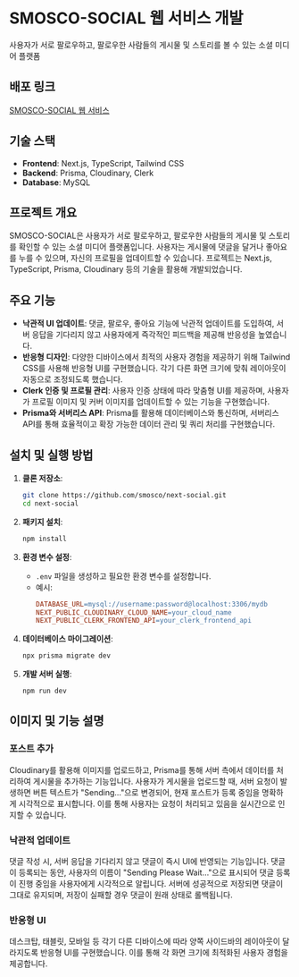 # SMOSCO-SOCIAL 웹 서비스 개발

사용자가 서로 팔로우하고, 팔로우한 사람들의 게시물 및 스토리를 볼 수 있는 소셜 미디어 플랫폼

## 배포 링크
[SMOSCO-SOCIAL 웹 서비스](https://smoscosocial.site/)

## 기술 스택
- **Frontend**: Next.js, TypeScript, Tailwind CSS
- **Backend**: Prisma, Cloudinary, Clerk
- **Database**: MySQL

## 프로젝트 개요
SMOSCO-SOCIAL은 사용자가 서로 팔로우하고, 팔로우한 사람들의 게시물 및 스토리를 확인할 수 있는 소셜 미디어 플랫폼입니다. 사용자는 게시물에 댓글을 달거나 좋아요를 누를 수 있으며, 자신의 프로필을 업데이트할 수 있습니다. 프로젝트는 Next.js, TypeScript, Prisma, Cloudinary 등의 기술을 활용해 개발되었습니다.

## 주요 기능
- **낙관적 UI 업데이트**: 댓글, 팔로우, 좋아요 기능에 낙관적 업데이트를 도입하여, 서버 응답을 기다리지 않고 사용자에게 즉각적인 피드백을 제공해 반응성을 높였습니다.
- **반응형 디자인**: 다양한 디바이스에서 최적의 사용자 경험을 제공하기 위해 Tailwind CSS를 사용해 반응형 UI를 구현했습니다. 각기 다른 화면 크기에 맞춰 레이아웃이 자동으로 조정되도록 했습니다.
- **Clerk 인증 및 프로필 관리**: 사용자 인증 상태에 따라 맞춤형 UI를 제공하며, 사용자가 프로필 이미지 및 커버 이미지를 업데이트할 수 있는 기능을 구현했습니다.
- **Prisma와 서버리스 API**: Prisma를 활용해 데이터베이스와 통신하며, 서버리스 API를 통해 효율적이고 확장 가능한 데이터 관리 및 쿼리 처리를 구현했습니다.

## 설치 및 실행 방법

1. **클론 저장소**:
    ```bash
    git clone https://github.com/smosco/next-social.git
    cd next-social
    ```

2. **패키지 설치**:
    ```bash
    npm install
    ```

3. **환경 변수 설정**:
   - `.env` 파일을 생성하고 필요한 환경 변수를 설정합니다. 
   - 예시:
     ```makefile
     DATABASE_URL=mysql://username:password@localhost:3306/mydb
     NEXT_PUBLIC_CLOUDINARY_CLOUD_NAME=your_cloud_name
     NEXT_PUBLIC_CLERK_FRONTEND_API=your_clerk_frontend_api
     ```

4. **데이터베이스 마이그레이션**:
    ```bash
    npx prisma migrate dev
    ```

5. **개발 서버 실행**:
    ```bash
    npm run dev
    ```

## 이미지 및 기능 설명

### 포스트 추가

Cloudinary를 활용해 이미지를 업로드하고, Prisma를 통해 서버 측에서 데이터를 처리하여 게시물을 추가하는 기능입니다. 사용자가 게시물을 업로드할 때, 서버 요청이 발생하면 버튼 텍스트가 "Sending..."으로 변경되어, 현재 포스트가 등록 중임을 명확하게 시각적으로 표시합니다. 이를 통해 사용자는 요청이 처리되고 있음을 실시간으로 인지할 수 있습니다.

### 낙관적 업데이트

댓글 작성 시, 서버 응답을 기다리지 않고 댓글이 즉시 UI에 반영되는 기능입니다. 댓글이 등록되는 동안, 사용자의 이름이 "Sending Please Wait…"으로 표시되어 댓글 등록이 진행 중임을 사용자에게 시각적으로 알립니다. 서버에 성공적으로 저장되면 댓글이 그대로 유지되며, 저장이 실패할 경우 댓글이 원래 상태로 롤백됩니다.

### 반응형 UI

데스크탑, 태블릿, 모바일 등 각기 다른 디바이스에 따라 양쪽 사이드바의 레이아웃이 달라지도록 반응형 UI를 구현했습니다. 이를 통해 각 화면 크기에 최적화된 사용자 경험을 제공합니다.
